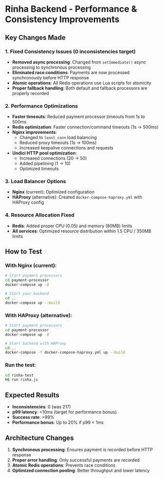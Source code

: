 # Rinha Backend - Performance & Consistency Improvements

## Key Changes Made

### 1. Fixed Consistency Issues (0 inconsistencies target)
- **Removed async processing**: Changed from `setImmediate()` async processing to synchronous processing
- **Eliminated race conditions**: Payments are now processed synchronously before HTTP response
- **Atomic operations**: All Redis operations use Lua scripts for atomicity
- **Proper fallback handling**: Both default and fallback processors are properly recorded

### 2. Performance Optimizations
- **Faster timeouts**: Reduced payment processor timeouts from 1s to 500ms
- **Redis optimization**: Faster connection/command timeouts (1s → 500ms)
- **Nginx improvements**: 
  - Changed to `least_conn` load balancing
  - Reduced proxy timeouts (1s → 100ms)
  - Increased keepalive connections and requests
- **Undici HTTP pool optimization**:
  - Increased connections (20 → 50)
  - Added pipelining (1 → 10)
  - Optimized timeouts

### 3. Load Balancer Options
- **Nginx** (current): Optimized configuration
- **HAProxy** (alternative): Created `docker-compose-haproxy.yml` with HAProxy config

### 4. Resource Allocation Fixed
- **Redis**: Added proper CPU (0.05) and memory (80MB) limits
- **All services**: Optimized resource distribution within 1.5 CPU / 350MB limits

## How to Test

### With Nginx (current):
```bash
# Start payment processors
cd payment-processor
docker-compose up -d

# Start your backend
cd ..
docker-compose up --build
```

### With HAProxy (alternative):
```bash
# Start payment processors  
cd payment-processor
docker-compose up -d

# Start backend with HAProxy
cd ..
docker-compose -f docker-compose-haproxy.yml up --build
```

### Run the test:
```bash
cd rinha-test
k6 run rinha.js
```

## Expected Results
- **Inconsistencies**: 0 (was 217)
- **p99 latency**: <10ms (target for performance bonus)
- **Success rate**: >99%
- **Performance bonus**: Up to 20% if p99 < 1ms

## Architecture Changes
1. **Synchronous processing**: Ensures payment is recorded before HTTP response
2. **Proper error handling**: Only successful payments are recorded
3. **Atomic Redis operations**: Prevents race conditions
4. **Optimized connection pooling**: Better throughput and lower latency